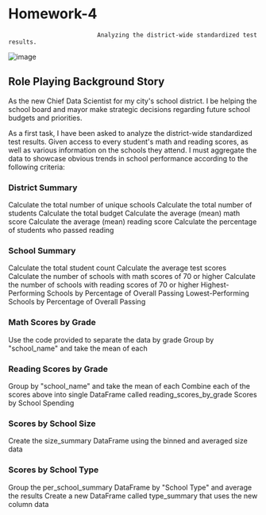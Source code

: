 # Homework-4
                             Analyzing the district-wide standardized test results.
   ![image](https://user-images.githubusercontent.com/95774386/222864280-33cc3e09-5f06-4765-afb4-83cdad4b9715.png)


## Role Playing Background Story

As the new Chief Data Scientist for my city's school district. I be helping the school board and mayor make strategic decisions regarding future school budgets and priorities.

As a first task, I have been asked to analyze the district-wide standardized test results. Given access to every student's math and reading scores, as well as various information on the schools they attend. I must aggregate the data to showcase obvious trends in school performance according to the following criteria:

### District Summary
Calculate the total number of unique schools 
Calculate the total number of students 
Calculate the total budget 
Calculate the average (mean) math score 
Calculate the average (mean) reading score 
Calculate the percentage of students who passed reading 

### School Summary 
Calculate the total student count 
Calculate the average test scores 
Calculate the number of schools with math scores of 70 or higher 
Calculate the number of schools with reading scores of 70 or higher 
Highest-Performing Schools by Percentage of Overall Passing
Lowest-Performing Schools by Percentage of Overall Passing


### Math Scores by Grade 
Use the code provided to separate the data by grade 
Group by "school_name" and take the mean of each 


### Reading Scores by Grade 
Group by "school_name" and take the mean of each
Combine each of the scores above into single DataFrame called reading_scores_by_grade 
Scores by School Spending

### Scores by School Size 
Create the size_summary DataFrame using the binned and averaged size data

### Scores by School Type 
Group the per_school_summary DataFrame by "School Type" and average the results 
Create a new DataFrame called type_summary that uses the new column data
